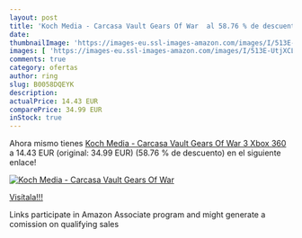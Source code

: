 ```yaml
---
layout: post
title: 'Koch Media - Carcasa Vault Gears Of War  al 58.76 % de descuento'
date: 
thumbnailImage: 'https://images-eu.ssl-images-amazon.com/images/I/513E-UtjXCL._SL200_.jpg'
images: [ 'https://images-eu.ssl-images-amazon.com/images/I/513E-UtjXCL._SL200_.jpg' ]
comments: true
category: ofertas
author: ring
slug: B0058DQEYK
description:
actualPrice: 14.43 EUR
comparePrice: 34.99 EUR
inStock: true
---
```


Ahora mismo tienes [Koch Media - Carcasa Vault Gears Of War 3  Xbox 360 ](https://www.amazon.es/dp/B0058DQEYK/?tag=tolees-21) a 14.43 EUR (original: 34.99 EUR) (58.76 %  de descuento) en el siguiente enlace!

[![Koch Media - Carcasa Vault Gears Of War ](https://images-eu.ssl-images-amazon.com/images/I/513E-UtjXCL._SL200_.jpg)](https://www.amazon.es/dp/B0058DQEYK/?tag=tolees-21)

[Visítala!!!](https://www.amazon.es/dp/B0058DQEYK/?tag=tolees-21)

Links participate in Amazon Associate program and might generate a comission on qualifying sales
